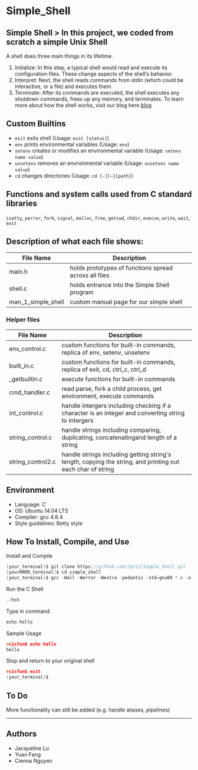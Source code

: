 # Simple_Shell

## Simple Shell > In this project, we coded from scratch a simple Unix Shell
A shell does three main things in its lifetime.
1. Initialize: In this step, a typical shell would read and execute its configuration files. These change aspects of the shell’s behavior.
2. Interpret: Next, the shell reads commands from stdin (which could be interactive, or a file) and executes them.
3. Terminate: After its commands are executed, the shell executes any shutdown commands, frees up any memory, and terminates.
To learn more about how the shell works, visit our blog here [blog]()
## Custom Builtins
* `exit` exits shell (Usage: `exit [status]`)
* `env` prints environmental variables (Usage: `env`)
* `setenv` creates or modifies an environmental variable (Usage: `setenv name value`)
* `unsetenv` removes an envrionmental variable (Usage: `unsetenv name value`)
* `cd` changes directories (Usage: `cd [-][~][path]`)

## Functions and system calls used from C standard libraries
`isatty`, `perror`, `fork`, `signal`, `malloc`, `free`, `getcwd`, `chdir`, `execve`, `write`, `wait`, `exit`

## Description of what each file shows:
| File Name | Description |
|-----------|-------------|
| main.h | holds prototypes of functions spread across all files |
| shell.c | holds entrance into the Simple Shell program |
| man_1_simple_shell | custom manual page for our simple shell |

### Helper files
| File Name | Description |
|-----------|-------------|
| env_control.c | custom functions for built-in commands, replica of env, setenv, unsetenv |
| built_in.c | custom functions for built-in commands, replica of exit, cd, ctrl_c, ctrl_d |
| _getbuiltin.c | execute functions for built-in commands |
| cmd_handler.c | read parse, fork a child process, get environment, execute commands |
| int_control.c | handle intergers including checking if a character is an integer and converting string to intergers |
| string_control.c | handle strings including comparing, duplicating, concatenatingand length of a string |
| string_control2.c | handle strings including getting string's length, copying the string, and printing out  each char of string |
## Environment
* Language: C
* OS: Ubuntu 14.04 LTS
* Compiler: gcc 4.8.4
* Style guidelines: Betty style

## How To Install, Compile, and Use

Install and Compile
``` C
(your_terminal)$ git clone https://github.com/Jql11/Simple_Shell.git
(yourRRRR_terminal)$ cd simple_shell
(your_terminal)$ gcc -Wall -Werror -Wextra -pedantic -std=gnu89 *.c -o hsh
```
Run the C Shell
```C
./hsh
```

Type in command
```C
echo hello
```

Sample Usage
```C
#cisfun$ echo hello
hello
```
Stop and return to your original shell
```C
#cisfun$ exit
(your_terminal)$
```
## To Do
More functionality can still be added (e.g. handle aliases, pipelines)
***
## Authors

* Jacqueline Lu 
* Yuan Fang 
* Cienna Nguyen

